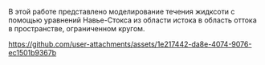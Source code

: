 В этой работе представлено моделирование течения жидксоти с помощью уравнений Навье-Стокса
из области истока в область оттока в пространстве, ограниченном кругом.

https://github.com/user-attachments/assets/1e217442-da8e-4074-9076-ec1501b9367b

